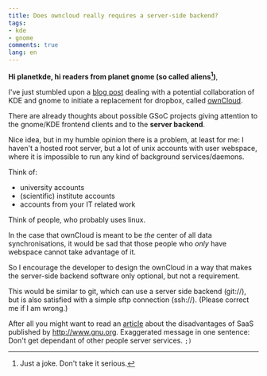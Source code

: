 ```yaml
---
title: Does owncloud really requires a server-side backend?
tags:
- kde
- gnome
comments: true
lang: en
---
```


**Hi planetkde, hi readers from planet gnome (so called aliens[^1])**,

I've just stumbled upon a [blog post][collaborate_post] dealing with a potential
collaboration of KDE and gnome to initiate a replacement for dropbox, called
[ownCloud][owncloud].

There are already thoughts about possible GSoC projects giving attention to the
gnome/KDE frontend clients and to the **server backend**.

Nice idea, but in my humble opinion there is a problem, at least for me:
I haven't a hosted root server, but a lot of unix accounts with user webspace,
where it is impossible to run any kind of background services/daemons.

Think of:

- university accounts
- (scientific) institute accounts
- accounts from your IT related work

Think of people, who probably uses linux.

In the case that ownCloud is meant to be *the* center of all data synchronisations,
it would be sad that those people who *only* have webspace cannot take advantage of it.

So I encourage the developer to design the ownCloud in a way that makes the 
server-side backend software only optional, but not a requirement.

This would be similar to git, which can use a server side backend (git://), but
is also satisfied with a simple sftp connection (ssh://).
(Please correct me if I am wrong.)

After all you might want to read an [article][saas] about the disadvantages of
SaaS published by <http://www.gnu.org>. Exaggerated message in one sentence: Don't get dependant of other
people server services. `;)`


[owncloud]: http://owncloud.org "official ownCloud homepage/wiki"
[collaborate_post]: http://www.webupd8.org/2010/03/gnome-and-kde-might-collaborate-into.html "Gnome And KDE Might Collaborate Into Creating A FLOSS Alternative To Dropbox"
[saas]: http://www.gnu.org/philosophy/who-does-that-server-really-serve.html "How Software as a Service Takes Away Your Freedom"

[^1]: Just a joke. Don't take it serious.
